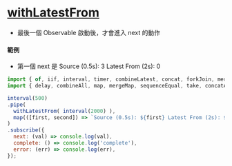 # [withLatestFrom](https://rxjs.dev/api/operators/withLatestFrom)

- 最後一個 Observable 啟動後，才會進入 next 的動作

#### 範例

- 第一個 next 是 Source (0.5s): 3 Latest From (2s): 0

```js
import { of, iif, interval, timer, combineLatest, concat, forkJoin, merge, race } from 'rxjs';
import { delay, combineAll, map, mergeMap, sequenceEqual, take, concatAll, startWith, endWith, concatMap, mergeAll, pairwise, mapTo, raceWith, withLatestFrom } from 'rxjs/operators';

interval(500)
.pipe(
  withLatestFrom( interval(2000) ),
  map(([first, second]) => `Source (0.5s): ${first} Latest From (2s): ${second}` )
)
.subscribe({
  next: (val) => console.log(val),
  complete: () => console.log('complete'),
  error: (err) => console.log(err),
});
```

